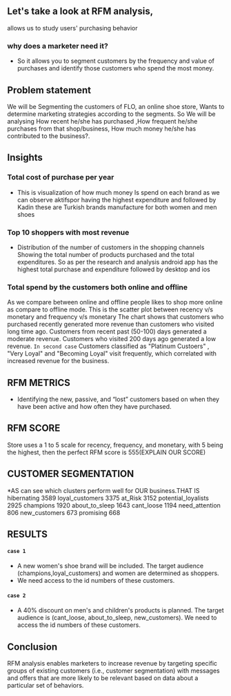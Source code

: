 
## Let's take a look at RFM analysis, 
allows us to study users' purchasing behavior

### why does a marketer need it?
* So it  allows you to segment customers by the frequency and value of purchases and identify those customers who spend the most money.
## Problem statement 
We will be Segmenting the customers of FLO, an online shoe store, Wants to determine marketing strategies according to the segments.
So We will be analysing  How recent he/she has purchased ,How frequent he/she purchases from that shop/business,
How much money he/she has contributed to the business?.

## Insights

### Total cost of purchase per year
* This is visualization of how much money Is spend on each brand as we can observe aktifspor having the highest expenditure and followed by Kadin these are Turkish brands manufacture for  both women and men shoes 

### Top 10 shoppers with most revenue 
* Distribution of the number of customers in the shopping channels
Showing  the total number of products purchased and the total expenditures.
So as per the research and analysis android app has the highest total purchase and expenditure followed by desktop and ios 


### Total spend by the customers both online and offline
As we compare between online and offline people likes to shop more online as compare to offline mode. This is the scatter plot between recency v/s monetary and frequency v/s monetary 
The chart shows that customers who purchased recently generated more revenue than customers who visited long time ago. Customers from recent past (50-100) days generated a moderate revenue. Customers who visited 200 days ago generated a low revenue.
`In second case`
Customers classified as "Platinum Custoers" , "Very Loyal" and "Becoming Loyal" visit frequently, which correlated with increased revenue for the business.

## RFM METRICS  
* Identifying the new, passive, and “lost” customers based on when they have been active and how often they have purchased.

## RFM SCORE
Store uses a 1 to 5 scale for recency, frequency, and monetary, with 5 being the highest, then the perfect RFM score is 555(EXPLAIN OUR SCORE)

## CUSTOMER SEGMENTATION
*AS can see which clusters perform well for OUR business.THAT IS 
hibernating            3589
loyal_customers        3375
at_Risk                3152
potential_loyalists    2925
champions              1920
about_to_sleep         1643
cant_loose             1194
need_attention          806
new_customers           673
promising               668



## RESULTS
#### `case 1`
* A new women's shoe brand will be included. The target audience (champions,loyal_customers) and women are determined as shoppers.
*  We need access to the id numbers of these customers.
#### `case 2`
* A 40% discount on men's and children's products is planned. The target audience is (cant_loose, about_to_sleep, new_customers). We need to access the id numbers of these customers.
## Conclusion
RFM analysis enables marketers to increase revenue by targeting specific groups of existing customers (i.e., customer segmentation) with messages and offers that are more likely to be relevant based on data about a particular set of behaviors.


